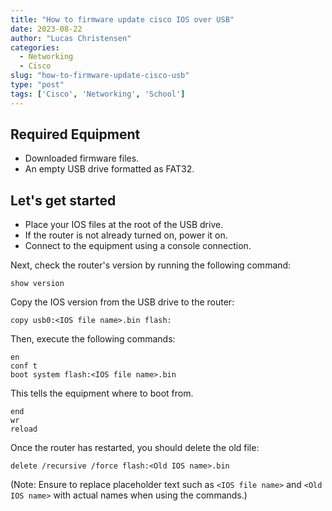 ```yaml
---
title: "How to firmware update cisco IOS over USB"
date: 2023-08-22
author: "Lucas Christensen"
categories:
  - Networking
  - Cisco
slug: "how-to-firmware-update-cisco-usb"
type: "post"
tags: ['Cisco', 'Networking', 'School']
---
```


## Required Equipment
- Downloaded firmware files.
- An empty USB drive formatted as FAT32.

## Let's get started
- Place your IOS files at the root of the USB drive.
- If the router is not already turned on, power it on.
- Connect to the equipment using a console connection.

Next, check the router's version by running the following command: 

```console
show version
```
Copy the IOS version from the USB drive to the router: 

```console
copy usb0:<IOS file name>.bin flash:
```

Then, execute the following commands:

```console
en
conf t
boot system flash:<IOS file name>.bin
```

This tells the equipment where to boot from. 

```console
end
wr
reload
```
Once the router has restarted, you should delete the old file: 

```console
delete /recursive /force flash:<Old IOS name>.bin
```

(Note: Ensure to replace placeholder text such as `<IOS file name>` and `<Old IOS name>` with actual names when using the commands.)
